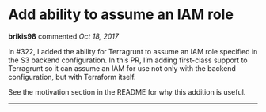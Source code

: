 # Add ability to assume an IAM role

**brikis98** commented *Oct 18, 2017*

In #322, I added the ability for Terragrunt to assume an IAM role specified in the S3 backend configuration. In this PR, I’m adding first-class support to Terragrunt so it can assume an IAM for use not only with the backend configuration, but with Terraform itself. 

See the motivation section in the README for why this addition is useful.
<br />
***



